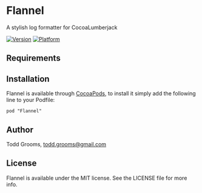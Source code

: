 # Flannel

A stylish log formatter for CocoaLumberjack

[![Version](http://cocoapod-badges.herokuapp.com/v/Flannel/badge.png)](http://cocoadocs.org/docsets/Flannel)
[![Platform](http://cocoapod-badges.herokuapp.com/p/Flannel/badge.png)](http://cocoadocs.org/docsets/Flannel)

## Requirements

## Installation

Flannel is available through [CocoaPods](http://cocoapods.org), to install
it simply add the following line to your Podfile:

    pod "Flannel"

## Author

Todd Grooms, todd.grooms@gmail.com

## License

Flannel is available under the MIT license. See the LICENSE file for more info.